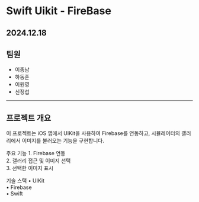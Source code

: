 # Swift Uikit - FireBase

## 2024.12.18

## 팀원 
- 이종남
- 하동훈
- 이원영
- 신정섭

----
## 프로젝트 개요
이 프로젝트는 iOS 앱에서 UIKit을 사용하여 Firebase를 연동하고, 시뮬레이터의 갤러리에서 이미지를 불러오는 기능을 구현합니다.

주요 기능
	1.	Firebase 연동			
	2.	갤러리 접근 및 이미지 선택				
	3.	선택한 이미지 표시				
 
기술 스택
	•	UIKit			
	•	Firebase			
	•	Swift			
